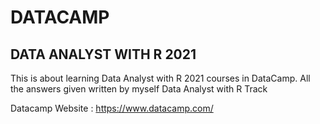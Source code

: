 # DATACAMP 
## DATA ANALYST WITH R 2021

This is about learning Data Analyst with R 2021 courses in DataCamp. All the answers given written by myself Data Analyst with R Track

Datacamp Website : https://www.datacamp.com/
